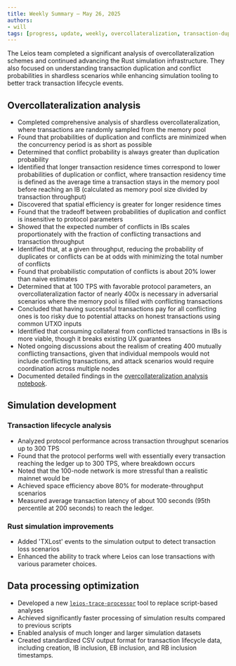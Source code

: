 ```yaml
---
title: Weekly Summary – May 26, 2025
authors:
- will
tags: [progress, update, weekly, overcollateralization, transaction-duplication, conflict-analysis, rust-simulation, transaction-lifecycle, data-processing, optimization]
---
```


The Leios team completed a significant analysis of overcollateralization schemes and continued advancing the Rust simulation infrastructure. They also focused on understanding transaction duplication and conflict probabilities in shardless scenarios while enhancing simulation tooling to better track transaction lifecycle events.

## Overcollateralization analysis

- Completed comprehensive analysis of shardless overcollateralization, where transactions are randomly sampled from the memory pool
- Found that probabilities of duplication and conflicts are minimized when the concurrency period is as short as possible
- Determined that conflict probability is always greater than duplication probability
- Identified that longer transaction residence times correspond to lower probabilities of duplication or conflict, where transaction residency time is defined as the average time a transaction stays in the memory pool before reaching an IB (calculated as memory pool size divided by transaction throughput)
- Discovered that spatial efficiency is greater for longer residence times
- Found that the tradeoff between probabilities of duplication and conflict is insensitive to protocol parameters
- Showed that the expected number of conflicts in IBs scales proportionately with the fraction of conflicting transactions and transaction throughput
- Identified that, at a given throughput, reducing the probability of duplicates or conflicts can be at odds with minimizing the total number of conflicts
- Found that probabilistic computation of conflicts is about 20% lower than naive estimates
- Determined that at 100 TPS with favorable protocol parameters, an overcollateralization factor of nearly 400x is necessary in adversarial scenarios where the memory pool is filled with conflicting transactions
- Concluded that having successful transactions pay for all conflicting ones is too risky due to potential attacks on honest transactions using common UTXO inputs
- Identified that consuming collateral from conflicted transactions in IBs is more viable, though it breaks existing UX guarantees
- Noted ongoing discussions about the realism of creating 400 mutually conflicting transactions, given that individual mempools would not include conflicting transactions, and attack scenarios would require coordination across multiple nodes
- Documented detailed findings in the [overcollateralization analysis notebook](https://github.com/input-output-hk/ouroboros-leios/blob/main/analysis/overcollateralization-v1.ipynb).

## Simulation development

### Transaction lifecycle analysis

- Analyzed protocol performance across transaction throughput scenarios up to 300 TPS
- Found that the protocol performs well with essentially every transaction reaching the ledger up to 300 TPS, where breakdown occurs
- Noted that the 100-node network is more stressful than a realistic mainnet would be
- Achieved space efficiency above 80% for moderate-throughput scenarios
- Measured average transaction latency of about 100 seconds (95th percentile at 200 seconds) to reach the ledger.

### Rust simulation improvements

- Added 'TXLost' events to the simulation output to detect transaction loss scenarios
- Enhanced the ability to track where Leios can lose transactions with various parameter choices.

## Data processing optimization

- Developed a new [`leios-trace-processor`](https://github.com/input-output-hk/ouroboros-leios/blob/main/analysis/sims/trace-processor/) tool to replace script-based analyses
- Achieved significantly faster processing of simulation results compared to previous scripts
- Enabled analysis of much longer and larger simulation datasets
- Created standardized CSV output format for transaction lifecycle data, including creation, IB inclusion, EB inclusion, and RB inclusion timestamps.
